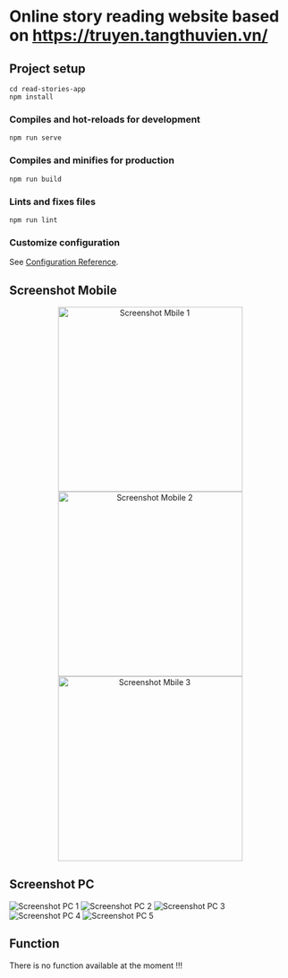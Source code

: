 # Online story reading website based on <u> https://truyen.tangthuvien.vn/ </u>

## Project setup
```
cd read-stories-app
npm install
```

### Compiles and hot-reloads for development
```
npm run serve
```

### Compiles and minifies for production
```
npm run build
```
### Lints and fixes files
```
npm run lint
```

### Customize configuration
See [Configuration Reference](https://cli.vuejs.org/config/).

## Screenshot Mobile
<p align="center">
  <img src="read-stories-app/src/assets/ss-mobile-1.png" alt="Screenshot Mbile 1" width="330"/>
  <img src="read-stories-app/src/assets/ss-mobile-2.png" alt="Screenshot Mobile 2" width="330"/>
  <img src="read-stories-app/src/assets/ss-mobile-3.png" alt="Screenshot Mbile 3" width="330"/>
</p>

## Screenshot PC 
![Screenshot PC 1](read-stories-app/src/assets/ss-pc-1.png)
![Screenshot PC 2](read-stories-app/src/assets/ss-pc-2.png)
![Screenshot PC 3](read-stories-app/src/assets/ss-pc-3.png)
![Screenshot PC 4](read-stories-app/src/assets/ss-pc-4.png)
![Screenshot PC 5](read-stories-app/src/assets/ss-pc-5.png)

## Function
There is no function available at the moment !!!
